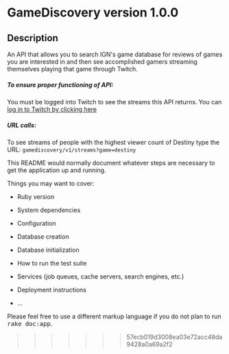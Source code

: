 # GameDiscovery version 1.0.0

## Description
An API that allows you to search IGN's game database for reviews of games you are interested in and then see accomplished gamers streaming themselves playing that game through Twitch.

##### To ensure proper functioning of API:
You must be logged into Twitch to see the streams this API returns.  You can [log in to Twitch by clicking here](https://passport.twitch.tv/authentications/new?client_id=36926892495301a63b2e9350a38d3d6dbf72ad81e571a3ebba4687250ec8f352c70b3e91229602f73e1335528f3caa00a5cf513f484d7003784e722f2ce7a216&embed=0&error_code=&nonce=19da7c58c6a5c0236d9a38e879b930759616980d&redirect_uri=https%3A%2F%2Fsecure.twitch.tv%2F&response_type=code&scope=openid&state=eyJ0eXAiOiJKV1QiLCJhbGciOiJIUzI1NiJ9.eyJyZWRpcmVjdF9wYXRoIjoiaHR0cHM6Ly9zZWN1cmUudHdpdGNoLnR2LyJ9.SJiJrLhZpRPB1jl9WYkrw1TcOoQMSt7R1WgxVvbZdps&stay)

##### URL calls:
To see streams of people with the highest viewer count of Destiny type the URL:
`gamediscovery/v1/streams?game=destiny`





This README would normally document whatever steps are necessary to get the
application up and running.

Things you may want to cover:

* Ruby version

* System dependencies

* Configuration

* Database creation

* Database initialization

* How to run the test suite

* Services (job queues, cache servers, search engines, etc.)

* Deployment instructions

* ...


Please feel free to use a different markup language if you do not plan to run
<tt>rake doc:app</tt>.
>>>>>>> 57ecb019d3008ea03e72acc48da9428a0a69a2f2
